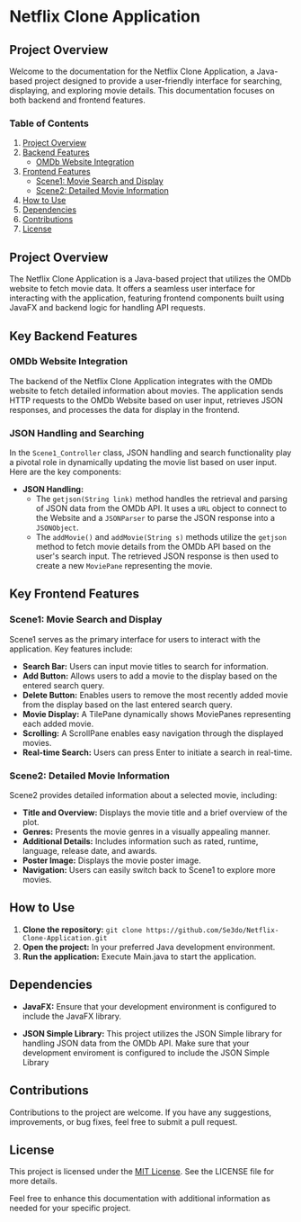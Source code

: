# Netflix Clone Application

## Project Overview

Welcome to the documentation for the Netflix Clone Application, a Java-based project designed to provide a user-friendly interface for searching, displaying, and exploring movie details. This documentation focuses on both backend and frontend features.

### Table of Contents

1. [Project Overview](#project-overview)
2. [Backend Features](#backend-features)
   - [OMDb Website Integration](#omdb-website-integration)
3. [Frontend Features](#frontend-features)
   - [Scene1: Movie Search and Display](#scene1-movie-search-and-display)
   - [Scene2: Detailed Movie Information](#scene2-detailed-movie-information)
4. [How to Use](#how-to-use)
5. [Dependencies](#dependencies)
6. [Contributions](#contributions)
7. [License](#license)

## Project Overview

The Netflix Clone Application is a Java-based project that utilizes the OMDb website to fetch movie data. It offers a seamless user interface for interacting with the application, featuring frontend components built using JavaFX and backend logic for handling API requests.

## Key Backend Features

### OMDb Website Integration

The backend of the Netflix Clone Application integrates with the OMDb website to fetch detailed information about movies. The application sends HTTP requests to the OMDb Website based on user input, retrieves JSON responses, and processes the data for display in the frontend.

### JSON Handling and Searching

In the `Scene1_Controller` class, JSON handling and search functionality play a pivotal role in dynamically updating the movie list based on user input. Here are the key components:

- **JSON Handling:**
  - The `getjson(String link)` method handles the retrieval and parsing of JSON data from the OMDb API. It uses a `URL` object to connect to the Website and a `JSONParser` to parse the JSON response into a `JSONObject`.
  - The `addMovie()` and `addMovie(String s)` methods utilize the `getjson` method to fetch movie details from the OMDb API based on the user's search input. The retrieved JSON response is then used to create a new `MoviePane` representing the movie.

## Key Frontend Features

### Scene1: Movie Search and Display

Scene1 serves as the primary interface for users to interact with the application. Key features include:

- **Search Bar:** Users can input movie titles to search for information.
- **Add Button:** Allows users to add a movie to the display based on the entered search query.
- **Delete Button:** Enables users to remove the most recently added movie from the display based on the last entered search query.
- **Movie Display:** A TilePane dynamically shows MoviePanes representing each added movie.
- **Scrolling:** A ScrollPane enables easy navigation through the displayed movies.
- **Real-time Search:** Users can press Enter to initiate a search in real-time.

### Scene2: Detailed Movie Information

Scene2 provides detailed information about a selected movie, including:

- **Title and Overview:** Displays the movie title and a brief overview of the plot.
- **Genres:** Presents the movie genres in a visually appealing manner.
- **Additional Details:** Includes information such as rated, runtime, language, release date, and awards.
- **Poster Image:** Displays the movie poster image.
- **Navigation:** Users can easily switch back to Scene1 to explore more movies.

## How to Use

1. **Clone the repository:** `git clone https://github.com/Se3do/Netflix-Clone-Application.git`
2. **Open the project:** In your preferred Java development environment.
3. **Run the application:** Execute Main.java to start the application.

## Dependencies

- **JavaFX:** Ensure that your development environment is configured to include the JavaFX library.
  
- **JSON Simple Library:** This project utilizes the JSON Simple library for handling JSON data from the OMDb API. Make sure that your development enviroment is configured to include the JSON Simple Library


## Contributions

Contributions to the project are welcome. If you have any suggestions, improvements, or bug fixes, feel free to submit a pull request.

## License

This project is licensed under the [MIT License](LICENSE). See the LICENSE file for more details.

Feel free to enhance this documentation with additional information as needed for your specific project.

